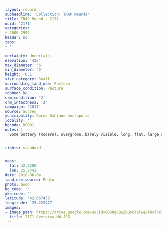 ```yaml
---
layout: record
subheadline: 'Collection: TRAP Mounds'
title: TRAP Mound - 2171
uuid: '2171'
categories:
- 2000-2999
header: no
tags:
- ''

certainty: Uncertain
elevation: '435'
max_diameter: '6'
min_diameter: '5'
height: '0.1'
size_category: Small
surrounding_land_use: Pasture
surface_condition: Pasture
robbed: No
crm_condition: '2'
crm_intactness: '2'
campaign: '2011'
source: Survey
municipality: Gorno Sahrane necropolis
locality: ''
bgcode: DS001
notes: |-
  Some pottery (modern), overgrown, barely visible, long, flat, large stones and rose bushes. Worked stone?.


rights: standard


maps:
  lat: 42.6285
  lon: 25.2442
date: 2018-06-04
land_use_source: Photo
photo: Good
bg_code: ''
akb_code: ''
latitude: '42.667455'
longitude: '25.229477'
images:
- image_path: https://drive.google.com/uc?id=0B3Rg88wZDQscTVFweDFHalFKTnc
  title: 2171_Overview_NW.JPG
---
```

